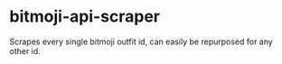 # bitmoji-api-scraper
Scrapes every single bitmoji outfit id, can easily be repurposed for any other id.
